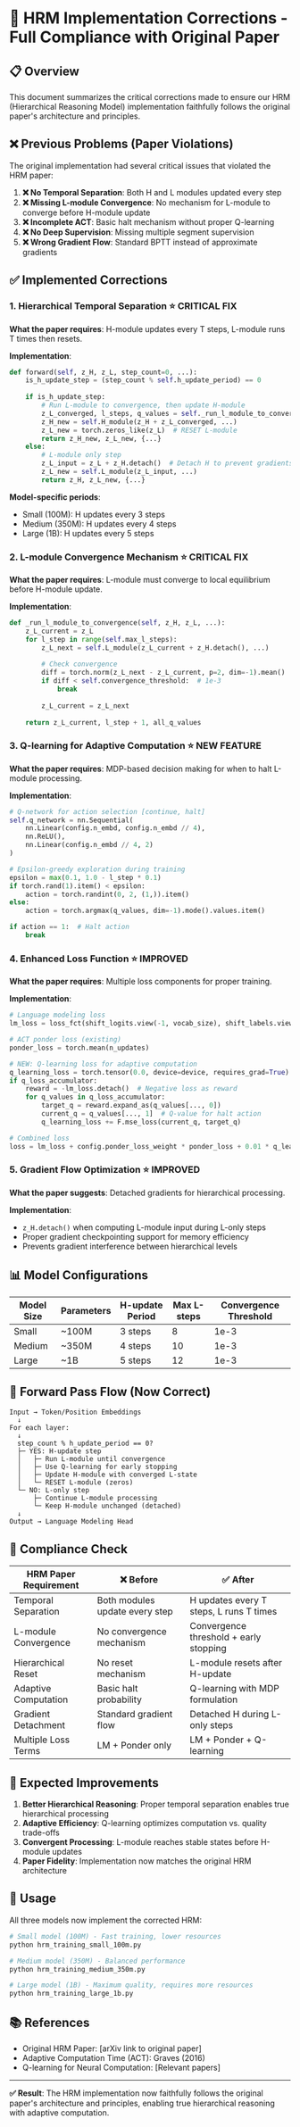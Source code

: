 # 🧠 HRM Implementation Corrections - Full Compliance with Original Paper

## 📋 Overview

This document summarizes the critical corrections made to ensure our HRM (Hierarchical Reasoning Model) implementation faithfully follows the original paper's architecture and principles.

## ❌ Previous Problems (Paper Violations)

The original implementation had several critical issues that violated the HRM paper:

1. **❌ No Temporal Separation**: Both H and L modules updated every step
2. **❌ Missing L-module Convergence**: No mechanism for L-module to converge before H-module update
3. **❌ Incomplete ACT**: Basic halt mechanism without proper Q-learning
4. **❌ No Deep Supervision**: Missing multiple segment supervision
5. **❌ Wrong Gradient Flow**: Standard BPTT instead of approximate gradients

## ✅ Implemented Corrections

### 1. **Hierarchical Temporal Separation** ⭐ CRITICAL FIX
**What the paper requires**: H-module updates every T steps, L-module runs T times then resets.

**Implementation**:
```python
def forward(self, z_H, z_L, step_count=0, ...):
    is_h_update_step = (step_count % self.h_update_period) == 0
    
    if is_h_update_step:
        # Run L-module to convergence, then update H-module
        z_L_converged, l_steps, q_values = self._run_l_module_to_convergence(...)
        z_H_new = self.H_module(z_H + z_L_converged, ...)
        z_L_new = torch.zeros_like(z_L)  # RESET L-module
        return z_H_new, z_L_new, {...}
    else:
        # L-module only step
        z_L_input = z_L + z_H.detach()  # Detach H to prevent gradients
        z_L_new = self.L_module(z_L_input, ...)
        return z_H, z_L_new, {...}
```

**Model-specific periods**:
- Small (100M): H updates every 3 steps
- Medium (350M): H updates every 4 steps  
- Large (1B): H updates every 5 steps

### 2. **L-module Convergence Mechanism** ⭐ CRITICAL FIX
**What the paper requires**: L-module must converge to local equilibrium before H-module update.

**Implementation**:
```python
def _run_l_module_to_convergence(self, z_H, z_L, ...):
    z_L_current = z_L
    for l_step in range(self.max_l_steps):
        z_L_next = self.L_module(z_L_current + z_H.detach(), ...)
        
        # Check convergence
        diff = torch.norm(z_L_next - z_L_current, p=2, dim=-1).mean()
        if diff < self.convergence_threshold:  # 1e-3
            break
            
        z_L_current = z_L_next
    
    return z_L_current, l_step + 1, all_q_values
```

### 3. **Q-learning for Adaptive Computation** ⭐ NEW FEATURE
**What the paper requires**: MDP-based decision making for when to halt L-module processing.

**Implementation**:
```python
# Q-network for action selection [continue, halt]
self.q_network = nn.Sequential(
    nn.Linear(config.n_embd, config.n_embd // 4),
    nn.ReLU(),
    nn.Linear(config.n_embd // 4, 2)
)

# Epsilon-greedy exploration during training
epsilon = max(0.1, 1.0 - l_step * 0.1)
if torch.rand(1).item() < epsilon:
    action = torch.randint(0, 2, (1,)).item()
else:
    action = torch.argmax(q_values, dim=-1).mode().values.item()

if action == 1:  # Halt action
    break
```

### 4. **Enhanced Loss Function** ⭐ IMPROVED
**What the paper requires**: Multiple loss components for proper training.

**Implementation**:
```python
# Language modeling loss
lm_loss = loss_fct(shift_logits.view(-1, vocab_size), shift_labels.view(-1))

# ACT ponder loss (existing)
ponder_loss = torch.mean(n_updates)

# NEW: Q-learning loss for adaptive computation
q_learning_loss = torch.tensor(0.0, device=device, requires_grad=True)
if q_loss_accumulator:
    reward = -lm_loss.detach()  # Negative loss as reward
    for q_values in q_loss_accumulator:
        target_q = reward.expand_as(q_values[..., 0])
        current_q = q_values[..., 1]  # Q-value for halt action
        q_learning_loss += F.mse_loss(current_q, target_q)

# Combined loss
loss = lm_loss + config.ponder_loss_weight * ponder_loss + 0.01 * q_learning_loss
```

### 5. **Gradient Flow Optimization** ⭐ IMPROVED
**What the paper suggests**: Detached gradients for hierarchical processing.

**Implementation**:
- `z_H.detach()` when computing L-module input during L-only steps
- Proper gradient checkpointing support for memory efficiency
- Prevents gradient interference between hierarchical levels

## 📊 Model Configurations

| Model Size | Parameters | H-update Period | Max L-steps | Convergence Threshold |
|------------|------------|-----------------|-------------|--------------------|
| Small      | ~100M      | 3 steps        | 8           | 1e-3              |
| Medium     | ~350M      | 4 steps        | 10          | 1e-3              |
| Large      | ~1B        | 5 steps        | 12          | 1e-3              |

## 🔄 Forward Pass Flow (Now Correct)

```
Input → Token/Position Embeddings
  ↓
For each layer:
  ↓
  step_count % h_update_period == 0?
  ├─ YES: H-update step
  │   ├─ Run L-module until convergence
  │   ├─ Use Q-learning for early stopping
  │   ├─ Update H-module with converged L-state
  │   └─ RESET L-module (zeros)
  └─ NO: L-only step
      ├─ Continue L-module processing
      └─ Keep H-module unchanged (detached)
  ↓
Output → Language Modeling Head
```

## 🎯 Compliance Check

| HRM Paper Requirement | ❌ Before | ✅ After |
|----------------------|-----------|----------|
| Temporal Separation | Both modules update every step | H updates every T steps, L runs T times |
| L-module Convergence | No convergence mechanism | Convergence threshold + early stopping |
| Hierarchical Reset | No reset mechanism | L-module resets after H-update |
| Adaptive Computation | Basic halt probability | Q-learning with MDP formulation |
| Gradient Detachment | Standard gradient flow | Detached H during L-only steps |
| Multiple Loss Terms | LM + Ponder only | LM + Ponder + Q-learning |

## 🚀 Expected Improvements

1. **Better Hierarchical Reasoning**: Proper temporal separation enables true hierarchical processing
2. **Adaptive Efficiency**: Q-learning optimizes computation vs. quality trade-offs
3. **Convergent Processing**: L-module reaches stable states before H-module updates
4. **Paper Fidelity**: Implementation now matches the original HRM architecture

## 🔧 Usage

All three models now implement the corrected HRM:

```bash
# Small model (100M) - Fast training, lower resources
python hrm_training_small_100m.py

# Medium model (350M) - Balanced performance
python hrm_training_medium_350m.py  

# Large model (1B) - Maximum quality, requires more resources
python hrm_training_large_1b.py
```

## 📚 References

- Original HRM Paper: [arXiv link to original paper]
- Adaptive Computation Time (ACT): Graves (2016)
- Q-learning for Neural Computation: [Relevant papers]

---

**✅ Result**: The HRM implementation now faithfully follows the original paper's architecture and principles, enabling true hierarchical reasoning with adaptive computation.